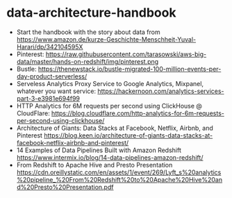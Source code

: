 # data-architecture-handbook


* Start the handbook with the story about data from https://www.amazon.de/kurze-Geschichte-Menschheit-Yuval-Harari/dp/342104595X
* Pinterest: https://raw.githubusercontent.com/tarasowski/aws-big-data/master/hands-on-redshift/img/pinterest.png
* Bustle: https://thenewstack.io/bustle-migrated-100-million-events-per-day-product-serverless/
* Serveless Analytics Proxy Service to Google Analytics, Mixpanel, whatever you want service: https://hackernoon.com/analytics-services-part-3-e3981e694f99
* HTTP Analytics for 6M requests per second using ClickHouse @ CloudFlare: https://blog.cloudflare.com/http-analytics-for-6m-requests-per-second-using-clickhouse/
* Architecture of Giants: Data Stacks at Facebook, Netflix, Airbnb, and Pinterest https://blog.keen.io/architecture-of-giants-data-stacks-at-facebook-netflix-airbnb-and-pinterest/
* 14 Examples of Data Pipelines Built with Amazon Redshift https://www.intermix.io/blog/14-data-pipelines-amazon-redshift/
* From Redshift to Apache Hive and Presto Presentation https://cdn.oreillystatic.com/en/assets/1/event/269/Lyft_s%20analytics%20pipeline_%20From%20Redshift%20to%20Apache%20Hive%20and%20Presto%20Presentation.pdf

